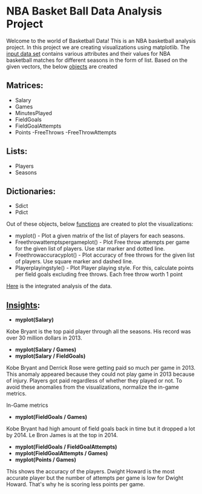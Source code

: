 # NBA Basket Ball Data Analysis Project

Welcome to the world of Basketball Data! This is an NBA basketball analysis project.
In this project we are creating visualizations using matplotlib. The [input data set](https://github.com/dettyvincent/python-projects/blob/main/DataAnalysisProject/InputDataset.ipynb) contains various attributes and their values for NBA basketball matches for different seasons in the form of list. 
Based on the given vectors, the below [objects](https://github.com/dettyvincent/python-projects/blob/main/DataAnalysisProject/ObjectsCreated.ipynb) are created
 
## Matrices:
 - Salary
 - Games
 - MinutesPlayed
 - FieldGoals
 - FieldGoalAttempts
 - Points
 -FreeThrows
 -FreeThrowAttempts
 
## Lists:
 - Players
 - Seasons

## Dictionaries:
 - Sdict
 - Pdict

Out of these objects, below [functions](https://github.com/dettyvincent/python-projects/blob/main/DataAnalysisProject/Visualizations.ipynb) are created to plot the visualizations:

- myplot() - Plot a given matrix of the list of players for each seasons.
- Freethrowattemptspergameplot() - Plot Free throw attempts per game for the given list of players. Use star marker and dotted line.
- Freethrowaccuracyplot() - Plot accuracy of free throws for the given list of players. Use square marker and dashed line.
- Playerplayingstyle() - Plot Player playing style. For this, calculate points per field goals excluding free throws. Each free throw worth 1 point

[Here](https://github.com/dettyvincent/python-projects/blob/main/DataAnalysisProject/IntergratedAnalysis.ipynb) is the integrated analysis of the data.

## [Insights](https://github.com/dettyvincent/python-projects/blob/main/DataAnalysisProject/Insights.ipynb):

- **myplot(Salary)**

Kobe Bryant is the top paid player through all the seasons. His record was over 30 million dollars in 2013.

- **myplot(Salary / Games)**
- **myplot(Salary / FieldGoals)**

Kobe Bryant and Derrick Rose were getting paid so much per game in 2013. This anomaly appeared because they could not play game in 2013 because of injury.
Players got paid regardless of whether they played or not. To avoid these anomalies from the visualizations, normalize the in-game metrics.

In-Game metrics 
- **myplot(FieldGoals / Games)**

Kobe Bryant had high amount of field goals back in time but it dropped a lot by 2014. Le Bron James is at the top in 2014.

- **myplot(FieldGoals / FieldGoalAttempts)**
- **myplot(FieldGoalAttempts / Games)**
- **myplot(Points / Games)**

This shows the accuracy of the players. Dwight Howard is the most accurate player but the number of attempts per game is low for Dwight Howard. That's why he is scoring less points per game.




